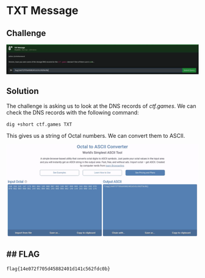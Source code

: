 # TXT Message

## Challenge

![challenge](challenge.png)

## Solution

The challenge is asking us to look at the DNS records of *ctf.games*. We can check the DNS records with the following command:

```bash
dig +short ctf.games TXT
```

This gives us a string of Octal numbers. We can convert them to ASCII.

![solution](solution.png)

## ## FLAG

```text
flag{14e072f705d45882401d141c562fdc0b}
```
